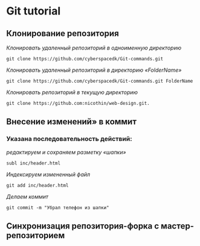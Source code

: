 # Git tutorial

## Клонирование репозитория

*Клонировать удаленный репозиторий в одноименную директорию*

```
git clone https://github.com/cyberspacedk/Git-commands.git    
```

*Клонировать удаленный репозиторий в директорию «FolderName»*

```
git clone https://github.com/cyberspacedk/Git-commands.git FolderName 

```

*Клонировать репозиторий в текущую директорию*

```
git clone https://github.com:nicothin/web-design.git.
```

## Внесение изменений» в коммит

### Указана последовательность действий:

*редактируем и сохраняем разметку «шапки»*

```
subl inc/header.html          
```
*Индексируем измененный файл*

```
git add inc/header.html
```

*Делаем коммит*

```
git commit -m "Убрал телефон из шапки" 
```

## Синхронизация репозитория-форка с мастер-репозиторием